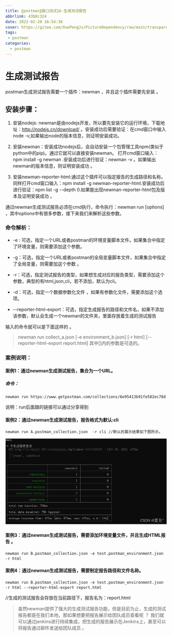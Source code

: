 ```yaml
---
title: 〖postman〗接口测试16-生成测试报告
abbrlink: 43b8c324
date: 2022-02-20 16:54:38
cover: https://gitee.com/XuePengJu/PictureDependency/raw/main/transparent_picture/transparent_picture%20(16).png
tags:
 - postman
categories:
  - postman
---
```


# 生成测试报告

postman生成测试报告需要一个插件：newman ，并且这个插件需要先安装 。

## 安装步骤：

1. 安装nodejs: newman是由nodejs开发，所以要先安装它的运行环境，下载地址：http://nodejs.cn/download/ 。安装成功后需要验证：在cmd窗口中输入node -v,如果输出node的版本信息，则证明安装成功。

2. 安装newman：安装成功nodejs后，会自动安装一个包管理工具npm(类似于python中的pip)。通过它就可以直接安装newman。 打开cmd窗口输入：npm install -g newman .安装成功后进行验证：newman -v 。如果输出newman的版本信息，则证明安装成功 。

3. 安装newman-reporter-html:通过这个插件可以指定报告的生成路径和名称。同样打开cmd窗口输入：npm install -g newman-reporter-html.安装成功后进行验证：npm list -g --depth 0.如果能出现newman-reporter-html包及版本及证明安装成功 。

通过newman生成测试报告必须在cmd执行，命令执行：newman run <collection> [options] ，其中options中有很多参数，接下来我们来解析这些参数。

### 命令解析：
- -e : 可选，指定一个URL或者postman的环境变量脚本文件。如果集合中指定了环境变量，则需要添加这个参数。

- -g：可选，指定一个URL或者postman的全局变量脚本文件，如果集合中指定了全局变量，则需要加这个参数 。

- -r：可选，指定测试报告的类型，如果想生成对应的报告类型，需要添加这个参数，典型的有html,json,cli，若不添加，默认为cli。

- -d：可选，指定一个数据参数化文件 ，如果有参数化文件，需要添加这个选项。

- --reporter-html-export：可选，指定生成报告的路径和文件名，如果不添加该参数，默认会生成一个newman的文件夹，里面存放着生成的测试报告

输入的命令就可以是下面这样的 。

> newman run collect_a.json [-e environment_b.json] [-r html] [--reporter-html-export report.html]  其中[]内的参数是可选的。

### 案例说明：
#### 案例1：通过newman生成测试报告，集合为一个URL。

##### 命令：

```
newman run https://www.getpostman.com/collections/6e95413b91fe582ec78d
```

说明：run后面跟的链接可以通过分享得到

#### 案例2：通过newman生成测试报告，报告格式为默认:cli

```
newman run A.postman_collection.json  -r cli //默认的展示结果如下图所示。
```


![img](/img/blog/postman/16/016-01.png)


#### 案例3：通过newman生成测试报告，需要添加环境变量文件，并且生成HTML报告 。

```
newman run B.postman_collection.json -e test.postman_environment.json -r html
```


#### 案例4：通过newman生成测试报告，需要制定报告路径和文件名称。

```
newman run B.postman_collection.json -e test.postman_environment.json -r html --reporter-html-export report.html
```

//生成的测试报告会存放在当前路径下，报告名为：report.html

> 虽然newman提供了强大的生成测试报告功能，但是目前为止，生成的测试报告都是在我们本地，那如果想要把报告展示给团队成员查看呢 ？ 我们就可以通过jenkins进行持续集成，把生成的报告展示在Jenkins上，甚至可以将报告通过邮件发送给团队成员 。
